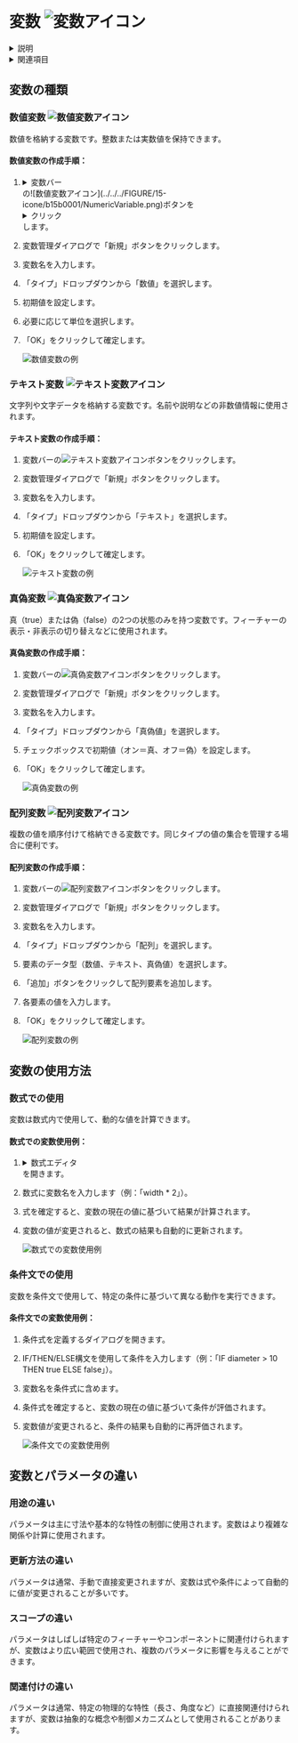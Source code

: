 # 変数 ![変数アイコン](../../../FIGURE/15-icone/b15b0001/Variables.png)

<details>
<summary>説明</summary>

変数は、設計内で異なる値を持つことができる名前付きの要素です。パラメータと似ていますが、変数はより動的であり、数式や条件によって値が変更される場合が多いです。

変数を使用することで、設計を柔軟に変更したり、異なる条件に基づいて異なる振る舞いをするようにモデルを構成したりできます。
</details>

<details>
<summary>関連項目</summary>

* [コントロール- キー - 指示](../_HTM_PARTI/H1-barreS-C.md#コントロール-キー-指示)
* [ビューの管理](../../../_USO-bSuiteComuni/Gestione-viste.md)
* [オブジェクトの表示方法](../../../_USO-bSuiteComuni/visualiz-oggetti.md)

**パラメトリック設計の概念：**
* [パラメータ](./02-07-01_parameters.md)
* [拘束条件](./02-07-03_constraints.md)
* [方程式](./02-07-04_equations.md)
</details>

## 変数の種類

### 数値変数 ![数値変数アイコン](../../../FIGURE/15-icone/b15b0001/NumericVariable.png)

数値を格納する変数です。整数または実数値を保持できます。

#### 数値変数の作成手順：

1. <details><summary>変数バー</summary>変数関連ツールを一覧表示するバー。</details>の![数値変数アイコン](../../../FIGURE/15-icone/b15b0001/NumericVariable.png)ボタンを<details><summary>クリック</summary>（1）画面上のポインタの下にあるオブジェクト（アイコン、ボタンなど）の上でマウスボタンを押す（そしてすぐに離す）行為を示します。（2）（動詞）選択したコマンドの機能を有効にするため、マウスの左ボタンを押してすぐに離します。</details>します。
2. 変数管理ダイアログで「新規」ボタンをクリックします。
3. 変数名を入力します。
4. 「タイプ」ドロップダウンから「数値」を選択します。
5. 初期値を設定します。
6. 必要に応じて単位を選択します。
7. 「OK」をクリックして確定します。

   ![数値変数の例](../../../FIGURE/10-videateComplete/arte4/b10b0805.gif)

### テキスト変数 ![テキスト変数アイコン](../../../FIGURE/15-icone/b15b0001/TextVariable.png)

文字列や文字データを格納する変数です。名前や説明などの非数値情報に使用されます。

#### テキスト変数の作成手順：

1. 変数バーの![テキスト変数アイコン](../../../FIGURE/15-icone/b15b0001/TextVariable.png)ボタンをクリックします。
2. 変数管理ダイアログで「新規」ボタンをクリックします。
3. 変数名を入力します。
4. 「タイプ」ドロップダウンから「テキスト」を選択します。
5. 初期値を設定します。
6. 「OK」をクリックして確定します。

   ![テキスト変数の例](../../../FIGURE/10-videateComplete/arte4/b10b0806.gif)

### 真偽変数 ![真偽変数アイコン](../../../FIGURE/15-icone/b15b0001/BooleanVariable.png)

真（true）または偽（false）の2つの状態のみを持つ変数です。フィーチャーの表示・非表示の切り替えなどに使用されます。

#### 真偽変数の作成手順：

1. 変数バーの![真偽変数アイコン](../../../FIGURE/15-icone/b15b0001/BooleanVariable.png)ボタンをクリックします。
2. 変数管理ダイアログで「新規」ボタンをクリックします。
3. 変数名を入力します。
4. 「タイプ」ドロップダウンから「真偽値」を選択します。
5. チェックボックスで初期値（オン＝真、オフ＝偽）を設定します。
6. 「OK」をクリックして確定します。

   ![真偽変数の例](../../../FIGURE/10-videateComplete/arte4/b10b0807.gif)

### 配列変数 ![配列変数アイコン](../../../FIGURE/15-icone/b15b0001/ArrayVariable.png)

複数の値を順序付けて格納できる変数です。同じタイプの値の集合を管理する場合に便利です。

#### 配列変数の作成手順：

1. 変数バーの![配列変数アイコン](../../../FIGURE/15-icone/b15b0001/ArrayVariable.png)ボタンをクリックします。
2. 変数管理ダイアログで「新規」ボタンをクリックします。
3. 変数名を入力します。
4. 「タイプ」ドロップダウンから「配列」を選択します。
5. 要素のデータ型（数値、テキスト、真偽値）を選択します。
6. 「追加」ボタンをクリックして配列要素を追加します。
7. 各要素の値を入力します。
8. 「OK」をクリックして確定します。

   ![配列変数の例](../../../FIGURE/10-videateComplete/arte4/b10b0808.gif)

## 変数の使用方法

### 数式での使用
変数は数式内で使用して、動的な値を計算できます。

#### 数式での変数使用例：

1. <details><summary>数式エディタ</summary>数式を作成・編集するためのツール。</details>を開きます。
2. 数式に変数名を入力します（例：「width * 2」）。
3. 式を確定すると、変数の現在の値に基づいて結果が計算されます。
4. 変数の値が変更されると、数式の結果も自動的に更新されます。

   ![数式での変数使用例](../../../FIGURE/10-videateComplete/arte4/b10b0809.gif)

### 条件文での使用
変数を条件文で使用して、特定の条件に基づいて異なる動作を実行できます。

#### 条件文での変数使用例：

1. 条件式を定義するダイアログを開きます。
2. IF/THEN/ELSE構文を使用して条件を入力します（例：「IF diameter > 10 THEN true ELSE false」）。
3. 変数名を条件式に含めます。
4. 条件式を確定すると、変数の現在の値に基づいて条件が評価されます。
5. 変数値が変更されると、条件の結果も自動的に再評価されます。

   ![条件文での変数使用例](../../../FIGURE/10-videateComplete/arte4/b10b0810.gif)

## 変数とパラメータの違い

### 用途の違い
パラメータは主に寸法や基本的な特性の制御に使用されます。変数はより複雑な関係や計算に使用されます。

### 更新方法の違い
パラメータは通常、手動で直接変更されますが、変数は式や条件によって自動的に値が変更されることが多いです。

### スコープの違い
パラメータはしばしば特定のフィーチャーやコンポーネントに関連付けられますが、変数はより広い範囲で使用され、複数のパラメータに影響を与えることができます。

### 関連付けの違い
パラメータは通常、特定の物理的な特性（長さ、角度など）に直接関連付けられますが、変数は抽象的な概念や制御メカニズムとして使用されることがあります。 